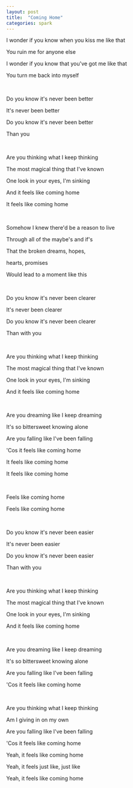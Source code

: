 ```yaml
---
layout: post
title:  "Coming Home"
categories: spark
---
```

I wonder if you know when you kiss me like that

You ruin me for anyone else

I wonder if you know that you've got me like that

You turn me back into myself

<br>

Do you know it's never been better

It's never been better

Do you know it's never been better

Than you

<br>

Are you thinking what I keep thinking

The most magical thing that I've known

One look in your eyes, I'm sinking

And it feels like coming home

It feels like coming home

<br>

Somehow I knew there'd be a reason to live

Through all of the maybe's and if's

That the broken dreams, hopes,

hearts, promises

Would lead to a moment like this

<br>

Do you know it's never been clearer

It's never been clearer

Do you know it's never been clearer

Than with you

<br>

Are you thinking what I keep thinking

The most magical thing that I've known

One look in your eyes, I'm sinking

And it feels like coming home

<br>

Are you dreaming like I keep dreaming

It's so bittersweet knowing alone

Are you falling like I've been falling

'Cos it feels like coming home

It feels like coming home

It feels like coming home

<br>

Feels like coming home

Feels like coming home

<br>

Do you know it's never been easier

It's never been easier

Do you know it's never been easier

Than with you

<br>

Are you thinking what I keep thinking

The most magical thing that I've known

One look in your eyes, I'm sinking

And it feels like coming home

<br>

Are you dreaming like I keep dreaming

It's so bittersweet knowing alone

Are you falling like I've been falling

'Cos it feels like coming home

<br>

Are you thinking what I keep thinking

Am I giving in on my own

Are you falling like I've been falling

'Cos it feels like coming home

Yeah, it feels like coming home

Yeah, it feels just like, just like

Yeah, it feels like coming home